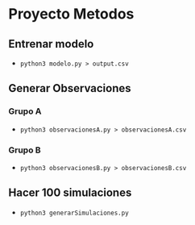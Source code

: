 # Proyecto Metodos

## Entrenar modelo

- `python3 modelo.py > output.csv`

## Generar Observaciones

### Grupo A
- `python3 observacionesA.py > observacionesA.csv`

### Grupo B
- `python3 observacionesB.py > observacionesB.csv`

## Hacer 100 simulaciones

- `python3 generarSimulaciones.py`